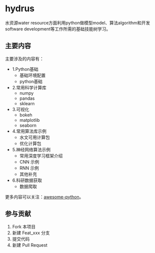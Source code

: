 # hydrus

水资源water resource方面利用python做模型model、算法algorithm和开发software development等工作所需的基础技能树学习。

## 主要内容

主要涉及的内容有：

- 1.Python基础
    - 基础环境配置
    - python基础
- 2.常用科学计算库
    - numpy
    - pandas
    - sklearn
- 3.可视化
    - bokeh
    - matplotlib
    - seaborn
- 4.常用算法库示例
    - 水文可用计算包
    - 优化计算包
- 5.神经网络算法示例
    - 常用深度学习框架介绍
    - CNN 示例
    - RNN 示例
    - 其他补充
- 6.科研数据获取
    - 数据爬取

更多内容可以关注：[awesome-python](https://github.com/vinta/awesome-python)。

## 参与贡献

1. Fork 本项目
2. 新建 Feat_xxx 分支
3. 提交代码
4. 新建 Pull Request
